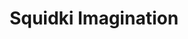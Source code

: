 ---
slug: squidki-imagination
title: Squidki Imagination
description: "Squidki Imagination is an exciting online game. Play for free directly in your browser!"
icon: /images/new_mods/Sprunki Imagination.png
url: https://wowtbc.net/sprunkin/sprunki-imagination/index.html
previewImage: /images/new_mods/Sprunki Imagination.png
type: new mods

# SEO配置
seo:
  title: "Squidki Imagination - Play Free Online Game | Fun Browser Games"
  description: "Squidki Imagination - Play this fun online game for free in your browser. No download required!"
  ogImage: "/images/new_mods/Sprunki Imagination.png"
  keywords: "squidki-imagination, online game, browser game, free game, new mods game, play online"

videoUrls:
  - https://www.youtube.com/embed/example1
  - https://www.youtube.com/embed/example2

whyPlay:
  title: "Why Play Squidki Imagination?"
  items:
    - "Immersive Gameplay: Squidki Imagination offers an engaging and immersive gaming experience that will keep you entertained for hours"
    - "Challenging Levels: Test your skills with increasingly difficult challenges and obstacles"
    - "Beautiful Graphics: Enjoy stunning visuals and smooth animations that bring the game world to life"
    - "Regular Updates: New content and features are added regularly to keep the game fresh and exciting"
    - "Free to Play: Experience all the fun without spending a penny"
    - "Community Features: Connect with other players, share strategies, and compete for high scores"
    - "Cross-Platform: Play on any device with a web browser, no downloads required"

features:
  title: "Key Features of Squidki Imagination"
  image: "/images/new_mods/Sprunki Imagination.png"
  items:
    - "Intuitive Controls: Easy to learn controls make Squidki Imagination accessible for players of all skill levels"
    - "Multiple Game Modes: Enjoy various gameplay options that provide different challenges and experiences"
    - "Character Customization: Personalize your gaming experience with unique characters and items"
    - "Achievement System: Complete special tasks to earn rewards and recognition"
    - "Leaderboards: Compete with players worldwide and see who can achieve the highest scores"

characteristics:
  title: "Game Characteristics"
  image: "/images/new_mods/Sprunki Imagination.png"
  items:
    - "Genre: New mods game with elements of strategy and skill"
    - "Difficulty: Suitable for both casual gamers and those seeking a challenge"
    - "Play Time: Quick sessions or extended gameplay, depending on your preference"
    - "Art Style: Vibrant and engaging visuals that enhance the gaming experience"
    - "Sound Design: Immersive audio that complements the gameplay perfectly"

info: "Squidki Imagination is an exciting online game that offers players a unique and engaging gaming experience. With its intuitive controls, stunning visuals, and challenging gameplay, Squidki Imagination provides hours of entertainment for players of all ages and skill levels. Whether you're looking for a quick gaming session during a break or an extended play session, Squidki Imagination delivers an immersive experience that will keep you coming back for more. The game features multiple levels of increasing difficulty, ensuring that players are constantly challenged as they progress. With regular updates adding new content and features, Squidki Imagination remains fresh and exciting, providing endless entertainment options for its growing community of players."

howToPlayIntro: "Welcome to Squidki Imagination! This guide will walk you through the basics and help you master the game. Whether you're a beginner or looking to improve your skills, these tips and instructions will enhance your gaming experience."

howToPlaySteps:
  - title: "Getting Started"
    description: "Begin your Squidki Imagination adventure by familiarizing yourself with the controls. Use your keyboard or mouse to navigate through the game interface. The tutorial will guide you through the basic mechanics and help you understand the objectives."
  - title: "Understanding the Objectives"
    description: "In Squidki Imagination, your main goal is to progress through levels by completing specific objectives. Each level presents unique challenges that require different strategies and approaches."
  - title: "Mastering the Controls"
    description: "Practice using the controls to improve your precision and reaction time. Squidki Imagination requires quick reflexes and strategic thinking to overcome obstacles and defeat opponents."
  - title: "Utilizing Power-ups"
    description: "Collect power-ups throughout the game to enhance your abilities and overcome difficult challenges. Each power-up offers unique advantages that can be crucial for success."
  - title: "Developing Strategies"
    description: "As you progress in Squidki Imagination, develop effective strategies for different scenarios. Analyze patterns, anticipate challenges, and adapt your approach to maximize your performance."

faq:
  title: "Frequently Asked Questions about Squidki Imagination"
  items:
    - question: "Is Squidki Imagination free to play?"
      answer: "Yes, Squidki Imagination is completely free to play directly in your web browser. No downloads or purchases are required to enjoy the full game experience."
    - question: "Can I play Squidki Imagination on mobile devices?"
      answer: "Yes, Squidki Imagination is optimized for both desktop and mobile play. You can enjoy the game on any device with a web browser and internet connection."
    - question: "Are there any in-game purchases?"
      answer: "While Squidki Imagination is free to play, there may be optional in-game purchases available for cosmetic items or additional features that don't affect core gameplay."
    - question: "How often is Squidki Imagination updated?"
      answer: "The developers regularly update Squidki Imagination with new content, features, and improvements based on player feedback and game performance."
    - question: "Can I play Squidki Imagination offline?"
      answer: "Currently, Squidki Imagination requires an internet connection to play as it's a browser-based online game."
    - question: "Is Squidki Imagination suitable for children?"
      answer: "Yes, Squidki Imagination is designed to be family-friendly and suitable for players of all ages."
    - question: "How do I report bugs or issues?"
      answer: "If you encounter any problems while playing Squidki Imagination, you can report them through the game's support page or contact the developers directly through their website."
    - question: "Still Have Questions?"
      answer: "If you have additional questions about Squidki Imagination that aren't covered in this FAQ, please visit our support center or contact our customer service team for assistance."
---